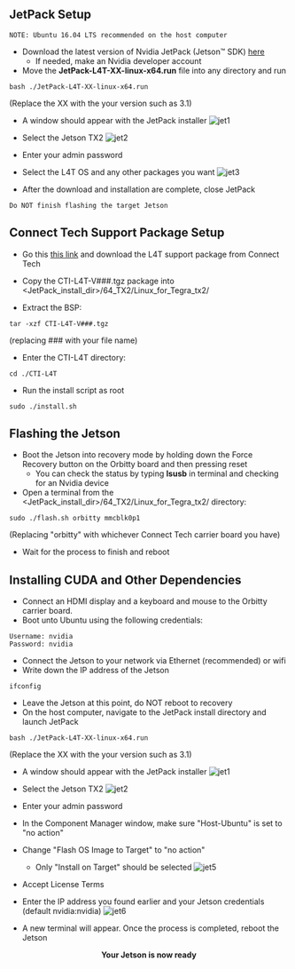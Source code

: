 ## JetPack Setup

```
NOTE: Ubuntu 16.04 LTS recommended on the host computer
```
* Download the latest version of Nvidia JetPack (Jetson™ SDK) [here](https://developer.nvidia.com/embedded/jetpack)
    * If needed, make an Nvidia developer account
* Move the **JetPack-L4T-XX-linux-x64.run** file into any directory and run
```
bash ./JetPack-L4T-XX-linux-x64.run
```
(Replace the XX with the your version such as 3.1)

* A window should appear with the JetPack installer
![jet1](https://github.com/NVIDIA-Jetson/jetson-trashformers/blob/master/images/jetpack1.png)

* Select the Jetson TX2
![jet2](https://github.com/NVIDIA-Jetson/jetson-trashformers/blob/master/images/jetpack2.png)

* Enter your admin password
* Select the L4T OS and any other packages you want
![jet3](https://github.com/NVIDIA-Jetson/jetson-trashformers/blob/master/images/jetpack3.png)

* After the download and installation are complete, close JetPack
```
Do NOT finish flashing the target Jetson 
```

## Connect Tech Support Package Setup
* Go this [this link](http://connecttech.com/product/orbitty-carrier-for-nvidia-jetson-tx2-tx1/) and download the L4T support package from Connect Tech
* Copy the CTI-L4T-V###.tgz package into <JetPack_install_dir>/64_TX2/Linux_for_Tegra_tx2/

* Extract the BSP:
```
tar -xzf CTI-L4T-V###.tgz
```
(replacing ### with your file name)

* Enter the CTI-L4T directory:
```
cd ./CTI-L4T
```

* Run the install script as root
```
sudo ./install.sh
```


## Flashing the Jetson
* Boot the Jetson into recovery mode by holding down the Force Recovery button on the Orbitty board and then pressing reset
    * You can check the status by typing **lsusb** in terminal and checking for an Nvidia device
* Open a terminal from the <JetPack_install_dir>/64_TX2/Linux_for_Tegra_tx2/ directory:
```
sudo ./flash.sh orbitty mmcblk0p1
```
(Replacing "orbitty" with whichever Connect Tech carrier board you have)
* Wait for the process to finish and reboot


## Installing CUDA and Other Dependencies
* Connect an HDMI display and a keyboard and mouse to the Orbitty carrier board.
* Boot unto Ubuntu using the following credentials:
```
Username: nvidia
Password: nvidia
```
* Connect the Jetson to your network via Ethernet (recommended) or wifi
* Write down the IP address of the Jetson
```
ifconfig
```
* Leave the Jetson at this point, do NOT reboot to recovery
* On the host computer, navigate to the JetPack install directory and launch JetPack
```
bash ./JetPack-L4T-XX-linux-x64.run
```
(Replace the XX with the your version such as 3.1)

* A window should appear with the JetPack installer
![jet1](https://github.com/NVIDIA-Jetson/jetson-trashformers/blob/master/images/jetpack1.png)

* Select the Jetson TX2
![jet2](https://github.com/NVIDIA-Jetson/jetson-trashformers/blob/master/images/jetpack2.png)

* Enter your admin password
* In the Component Manager window, make sure "Host-Ubuntu" is set to "no action"
* Change "Flash OS Image to Target" to "no action"
   * Only "Install on Target" should be selected
![jet5](https://github.com/NVIDIA-Jetson/jetson-trashformers/blob/master/images/jetpack5.png)

* Accept License Terms
* Enter the IP address you found earlier and your Jetson credentials (default nvidia:nvidia)
![jet6](https://github.com/NVIDIA-Jetson/jetson-trashformers/blob/master/images/jetpack6.png)

* A new terminal will appear. Once the process is completed, reboot the Jetson
<p align="center">
<b>Your Jetson is now ready</b>
</p>
